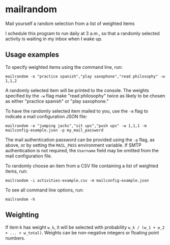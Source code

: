 # mailrandom
Mail yourself a random selection from a list of weighted items

I schedule this program to run daily at 3 a.m., so that a randomly selected activity is waiting in my inbox when I wake up.

## Usage examples

To specify weighted items using the command line, run:

    mailrandom -o "practice spanish","play saxophone","read philosophy" -w 1,1,2

A randomly selected item will be printed to the console. The weights specified by the `-w` flag make "read philosophy" twice as likely to be chosen as either "practice spanish" or "play saxophone." 

To have the randomly selected item mailed to you, use the `-m` flag to indicate a mail configuration JSON file:

    mailrandom -o "jumping jacks","sit ups","push ups" -w 1,1,1 -m mailconfig-example.json -p my_mail_password

The mail authentication password can be provided using the `-p` flag, as above, or by setting the `MAIL_PASS` environment variable. If SMTP authentication is not required, the `Username` field may be omitted from the mail configuration file.

To randomly choose an item from a CSV file containing a list of weighted items, run:

    mailrandom -i activities-example.csv -m mailconfig-example.json

To see all command line options, run:

    mailrandom -h

## Weighting

If item k has weight `w_k`, it will be selected with probability `w_k / (w_1 + w_2 + ... + w_total)`. Weights can be non-negative integers or floating point numbers.
